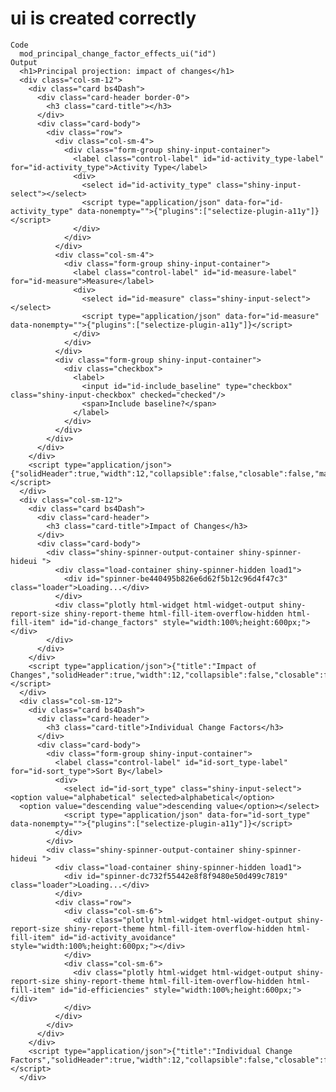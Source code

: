 # ui is created correctly

    Code
      mod_principal_change_factor_effects_ui("id")
    Output
      <h1>Principal projection: impact of changes</h1>
      <div class="col-sm-12">
        <div class="card bs4Dash">
          <div class="card-header border-0">
            <h3 class="card-title"></h3>
          </div>
          <div class="card-body">
            <div class="row">
              <div class="col-sm-4">
                <div class="form-group shiny-input-container">
                  <label class="control-label" id="id-activity_type-label" for="id-activity_type">Activity Type</label>
                  <div>
                    <select id="id-activity_type" class="shiny-input-select"></select>
                    <script type="application/json" data-for="id-activity_type" data-nonempty="">{"plugins":["selectize-plugin-a11y"]}</script>
                  </div>
                </div>
              </div>
              <div class="col-sm-4">
                <div class="form-group shiny-input-container">
                  <label class="control-label" id="id-measure-label" for="id-measure">Measure</label>
                  <div>
                    <select id="id-measure" class="shiny-input-select"></select>
                    <script type="application/json" data-for="id-measure" data-nonempty="">{"plugins":["selectize-plugin-a11y"]}</script>
                  </div>
                </div>
              </div>
              <div class="form-group shiny-input-container">
                <div class="checkbox">
                  <label>
                    <input id="id-include_baseline" type="checkbox" class="shiny-input-checkbox" checked="checked"/>
                    <span>Include baseline?</span>
                  </label>
                </div>
              </div>
            </div>
          </div>
        </div>
        <script type="application/json">{"solidHeader":true,"width":12,"collapsible":false,"closable":false,"maximizable":false,"gradient":false}</script>
      </div>
      <div class="col-sm-12">
        <div class="card bs4Dash">
          <div class="card-header">
            <h3 class="card-title">Impact of Changes</h3>
          </div>
          <div class="card-body">
            <div class="shiny-spinner-output-container shiny-spinner-hideui ">
              <div class="load-container shiny-spinner-hidden load1">
                <div id="spinner-be440495b826e6d62f5b12c96d4f47c3" class="loader">Loading...</div>
              </div>
              <div class="plotly html-widget html-widget-output shiny-report-size shiny-report-theme html-fill-item-overflow-hidden html-fill-item" id="id-change_factors" style="width:100%;height:600px;"></div>
            </div>
          </div>
        </div>
        <script type="application/json">{"title":"Impact of Changes","solidHeader":true,"width":12,"collapsible":false,"closable":false,"maximizable":false,"gradient":false}</script>
      </div>
      <div class="col-sm-12">
        <div class="card bs4Dash">
          <div class="card-header">
            <h3 class="card-title">Individual Change Factors</h3>
          </div>
          <div class="card-body">
            <div class="form-group shiny-input-container">
              <label class="control-label" id="id-sort_type-label" for="id-sort_type">Sort By</label>
              <div>
                <select id="id-sort_type" class="shiny-input-select"><option value="alphabetical" selected>alphabetical</option>
      <option value="descending value">descending value</option></select>
                <script type="application/json" data-for="id-sort_type" data-nonempty="">{"plugins":["selectize-plugin-a11y"]}</script>
              </div>
            </div>
            <div class="shiny-spinner-output-container shiny-spinner-hideui ">
              <div class="load-container shiny-spinner-hidden load1">
                <div id="spinner-dc732f55442e8f8f9480e50d499c7819" class="loader">Loading...</div>
              </div>
              <div class="row">
                <div class="col-sm-6">
                  <div class="plotly html-widget html-widget-output shiny-report-size shiny-report-theme html-fill-item-overflow-hidden html-fill-item" id="id-activity_avoidance" style="width:100%;height:600px;"></div>
                </div>
                <div class="col-sm-6">
                  <div class="plotly html-widget html-widget-output shiny-report-size shiny-report-theme html-fill-item-overflow-hidden html-fill-item" id="id-efficiencies" style="width:100%;height:600px;"></div>
                </div>
              </div>
            </div>
          </div>
        </div>
        <script type="application/json">{"title":"Individual Change Factors","solidHeader":true,"width":12,"collapsible":false,"closable":false,"maximizable":false,"gradient":false}</script>
      </div>

